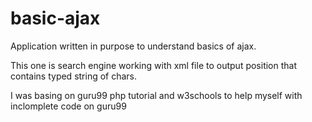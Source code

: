 # basic-ajax

Application written in purpose to understand basics of ajax.

This one is search engine working with xml file to output position that contains typed string of chars. 

I was basing on guru99 php tutorial and w3schools to help myself with inclomplete code on guru99
